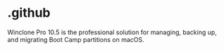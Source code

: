 # .github
Winclone Pro 10.5 is the professional solution for managing, backing up, and migrating Boot Camp partitions on macOS.

